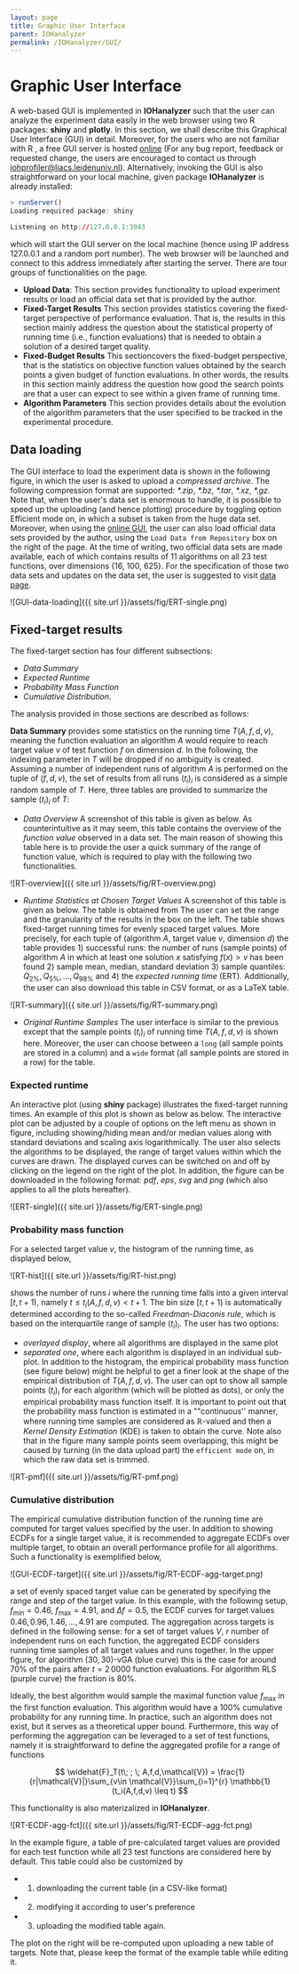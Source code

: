 ```yaml
---
layout: page
title: Graphic User Interface
parent: IOHanalyzer
permalink: /IOHanalyzer/GUI/
--- 
```


# Graphic User Interface

A web-based GUI is implemented in **IOHanalyzer** such that the user can analyze the experiment data easily in the web browser using two R packages: **shiny** and **plotly**. In this section, we shall describe this Graphical User Interface (GUI) in detail. Moreover, for the users who are not familiar with R , a free GUI server is hosted [online](http://iohprofiler.liacs.nl/) (For any bug report, feedback or requested change, the users are encouraged to contact us through [iohprofiler@liacs.leidenuniv.nl](iohprofiler@liacs.leidenuniv.nl)). Alternatively, invoking the GUI is also straightforward on your local machine, given package **IOHanalyzer** is already installed:

```R
> runServer()
Loading required package: shiny

Listening on http://127.0.0.1:3943
```
which will start the GUI server on the local machine (hence using IP address 127.0.0.1 and a random port number). The web browser will be launched and connect to this address immediately after starting the server. There are tour groups of functionalities on the page.

+ **Upload Data**: This section provides functionality to upload experiment results or load an official data set that is provided by the author.
+ **Fixed-Target Results** This section provides statistics covering the fixed-target perspective of performance evaluation. That is, the results in this section mainly address the question about the statistical property of running time (i.e., function evaluations) that is needed to obtain a solution of a desired target quality. 
+ **Fixed-Budget Results** This sectioncovers the fixed-budget perspective, that is the statistics on objective function values obtained by the search points a given budget of function evaluations. In other words, the results in this section mainly address the question how good the search points are that a user can expect to see within a given frame of running time.
+ **Algorithm Parameters** This section provides details about the evolution of the algorithm parameters that the user specified to be tracked in the experimental procedure.


## <a name="loading-data"></a>Data loading

The GUI interface to load the experiment data is shown in the following figure, in which the user is asked to upload a *compressed archive*. The following compression format are supported: *\*.zip*, *\*.bz*, *\*.tar*, *\*.xz*, *\*.gz*. Note that, when the user's data set is enormous to handle, it is possible to speed up the uploading (and hence plotting) procedure by toggling option Efficient mode on, in which a subset is taken from the huge data set. Moreover, when using the [online GUI](http://iohprofiler.liacs.nl), the user can also load official data sets provided by the author, using the ``Load Data from Repository`` box on the right of the page. At the time of writing, two official data sets are made available, each of which contains results of 11 algorithms on all 23 test functions, over dimensions {16, 100, 625}. For the specification of those two data sets and updates on the data set, the user is suggested to visit [data page](https://github.com/IOHprofiler/IOHdata).

![GUI-data-loading]({{ site.url }}/assets/fig/ERT-single.png)

## <a name="fixed-target"></a>Fixed-target results

The fixed-target section has four different subsections:
+ *Data Summary* 
+ *Expected Runtime* 
+ *Probability Mass Function* 
+ *Cumulative Distribution*. 

The analysis provided in those sections are described as follows:

**Data Summary** provides some statistics on the running time $T(A, f, d, v)$, meaning the function evaluation an algorithm $A$ would require to reach target value $v$ of test function $f$ on dimension $d$. In the following, the indexing parameter in $T$ will be dropped if no ambiguity is created. Assuming a number of independent runs of algorithm $A$ is performed on the tuple of $(f, d, v)$, the set of results from all runs $(t_i)_i$ is considered as a simple random sample of $T$. Here, three tables are provided to summarize the sample $(t_i)_i$ of $T$:

+ *Data Overview* A screenshot of this table is given as below. As counterintuitive as it may seem, this table contains the overview of the *function value* observed in a data set. The main reason of showing this table here is to provide the user a quick summary of the range of function value, which is required to play with the following two functionalities.

![RT-overview]({{ site.url }}/assets/fig/RT-overview.png)

+ *Runtime Statistics at Chosen Target Values* A screenshot of this table is given as below. The table is obtained from The user can set the range and the granularity of the results in the box on the left. The table shows fixed-target running times for evenly spaced target values. More precisely, for each  tuple of (algorithm $A$, target value $v$, dimension $d$) the table provides 1) successful runs: the number of runs (sample points) of algorithm $A$ in which at least one solution $x$ satisfying $f(x)>v$ has been found 2) sample mean, median, standard deviation 3) sample quantiles: $Q_{2\%}, Q_{5\%},\ldots, Q_{98\%}$ and 4) the *expected running time* (ERT). Additionally, the user can also download this table in CSV format, or as a LaTeX table.

![RT-summary]({{ site.url }}/assets/fig/RT-summary.png)


+ *Original Runtime Samples* The user interface is similar to the previous except that the sample points $(t_i)_{i}$ of running time $T(A, f, d, v)$ is shown here. Moreover, the user can choose between a `long` (all sample points are stored in a column) and a `wide` format (all sample points are stored in a row) for the table.

<a name="Expected runtime"></a>
### Expected runtime

An interactive plot (using **shiny** package) illustrates the fixed-target running times. An example of this plot is shown as below as below. The interactive plot can be adjusted by a couple of options on the left menu as shown in figure, including showing/hiding mean and/or median values along with standard deviations and scaling axis logarithmically. The user also selects the algorithms to be displayed, the range of target values within which the curves are drawn. The displayed curves can be switched on and off by clicking on the legend on the right of the plot. In addition, the figure can be downloaded in the following format: *pdf*, *eps*, *svg* and *png* (which also applies to all the plots hereafter).

![ERT-single]({{ site.url }}/assets/fig/ERT-single.png)

<a name="Probability mass function"></a>
### Probability mass function

For a selected target value $v$, the histogram of the running time, as displayed below,

![RT-hist]({{ site.url }}/assets/fig/RT-hist.png)

shows the number of runs $i$ where the running time falls into a given interval $[t,t+1)$, namely $t \le t_i(A,f,d,v) < t+1$. The bin size $[t,t+1)$ is automatically determined according to the so-called *Freedman-Diaconis rule*, which is based on the interquartile range of sample $(t_i)_i$. The user has two options: 
+ *overlayed display*, where all algorithms are displayed in the same plot
+ *separated one*, where each algorithm is displayed in an individual sub-plot. 
In addition to the histogram, the empirical probability mass function (see figure below) might be helpful to get a finer look at the shape of the empirical distribution of $T(A,f,d,v)$. The user can opt to show all sample points $(t_i)_{i}$ for each algorithm (which will be plotted as dots), or only the empirical probability mass function itself. It is important to point out that the probability mass function is estimated in a ""continuous'' manner, where running time samples are considered as $\mathbb{R}$-valued and then a *Kernel Density Estimation* (KDE) is taken to obtain the curve. Note also that in the figure many sample points seem overlapping, this might be caused by turning (in the data upload part) the `efficient mode` on, in which the raw data set is trimmed.

![RT-pmf]({{ site.url }}/assets/fig/RT-pmf.png) 

<a name="Cumulative distribution"></a>
### Cumulative distribution

The empirical cumulative distribution function of the running time are computed for target values specified by the user. In addition to showing ECDFs for a single target value, it is recommended to aggregate ECDFs over multiple target, to obtain an overall performance profile for all algorithms. Such a functionality is exemplified below,

![GUI-ECDF-target]({{ site.url }}/assets/fig/RT-ECDF-agg-target.png) 

a set of evenly spaced target value can be generated by specifying the range and step of the target value. In this example, with the following setup, $f_{\min}=0.46$, $f_{\max}=4.91$, and $\Delta f=0.5$, the ECDF curves for target values $0.46,0.96,1.46,\ldots, 4.91$ are computed. The aggregation across targets is defined in the following sense: for a set of target values $V$, $r$ number of independent runs on each function, the aggregated ECDF considers running time samples of all target values and runs together.
In the upper figure, for algorithm $(30,30)$-vGA (blue curve) this is the case for around $70\%$ of the pairs after $t=2\,0000$ function evaluations. For algorithm RLS (purple curve) the fraction is $80\%$. 

Ideally, the best algorithm would sample the maximal function value $f_{\max}$ in the first function evaluation. This algorithm would have a 100% cumulative probability for any running time. In practice, such an algorithm does not exist, but it serves as a theoretical upper bound. Furthermore, this way of performing the aggregation can be leveraged to a set of test functions, namely it is straightforward to define the aggregated profile for a range of functions 

$$
\widehat{F}_T(t\; ; \; A,f,d,\mathcal{V}) = \frac{1}{r|\mathcal{V}|}\sum_{v\in \mathcal{V}}\sum_{i=1}^{r} \mathbb{1}(t_i(A,f,d,v) \leq t)
$$

This functionality is also materizalized in **IOHanalyzer**.

![RT-ECDF-agg-fct]({{ site.url }}/assets/fig/RT-ECDF-agg-fct.png)

In the example figure, a table of pre-calculated target values are provided for each test function while all 23 test functions are considered here by default. This table could also be customized by 

+ 1) downloading the current table (in a CSV-like format)
+ 2) modifying it according to user's preference
+ 3) uploading the modified table again.

The plot on the right will be re-computed upon uploading a new table of targets. Note that, please keep the format of the example table while editing it.